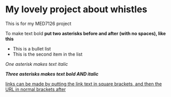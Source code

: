 # My lovely project about whistles 

This is for my MED7126 project

To make text bold **put two asterisks before and after (with no spaces), like this**

* This is a bullet list
* This is the second item in the list

*One asterisk makes text italic*

***Three asterisks makes text bold AND italic***

[links can be made by putting the link text in square brackets, and then the URL in normal brackets after](http://bbc.co.uk)


